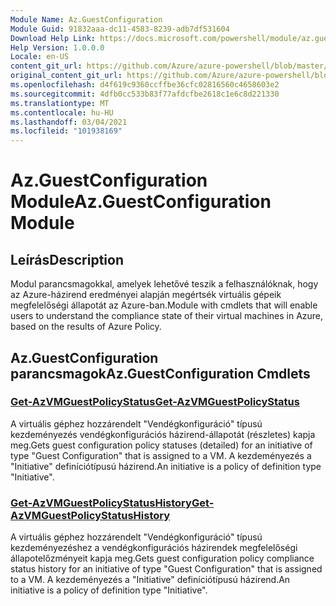 ```yaml
---
Module Name: Az.GuestConfiguration
Module Guid: 91832aaa-dc11-4583-8239-adb7df531604
Download Help Link: https://docs.microsoft.com/powershell/module/az.guestconfiguration
Help Version: 1.0.0.0
Locale: en-US
content_git_url: https://github.com/Azure/azure-powershell/blob/master/src/GuestConfiguration/GuestConfiguration/help/Az.GuestConfiguration.md
original_content_git_url: https://github.com/Azure/azure-powershell/blob/master/src/GuestConfiguration/GuestConfiguration/help/Az.GuestConfiguration.md
ms.openlocfilehash: d4f619c9360ccffbe36cfc02816560c4658603e2
ms.sourcegitcommit: 4dfb0cc533b83f77afdcfbe2618c1e6c8d221330
ms.translationtype: MT
ms.contentlocale: hu-HU
ms.lasthandoff: 03/04/2021
ms.locfileid: "101938169"
---
```

# <span data-ttu-id="290af-101">Az.GuestConfiguration Module</span><span class="sxs-lookup"><span data-stu-id="290af-101">Az.GuestConfiguration Module</span></span>
## <span data-ttu-id="290af-102">Leírás</span><span class="sxs-lookup"><span data-stu-id="290af-102">Description</span></span>
<span data-ttu-id="290af-103">Modul parancsmagokkal, amelyek lehetővé teszik a felhasználóknak, hogy az Azure-házirend eredményei alapján megértsék virtuális gépeik megfelelőségi állapotát az Azure-ban.</span><span class="sxs-lookup"><span data-stu-id="290af-103">Module with cmdlets that will enable users to understand the compliance state of their virtual machines in Azure, based on the results of Azure Policy.</span></span>

## <span data-ttu-id="290af-104">Az.GuestConfiguration parancsmagok</span><span class="sxs-lookup"><span data-stu-id="290af-104">Az.GuestConfiguration Cmdlets</span></span>
### [<span data-ttu-id="290af-105">Get-AzVMGuestPolicyStatus</span><span class="sxs-lookup"><span data-stu-id="290af-105">Get-AzVMGuestPolicyStatus</span></span>](Get-AzVMGuestPolicyStatus.md)
<span data-ttu-id="290af-106">A virtuális géphez hozzárendelt "Vendégkonfiguráció" típusú kezdeményezés vendégkonfigurációs házirend-állapotát (részletes) kapja meg.</span><span class="sxs-lookup"><span data-stu-id="290af-106">Gets guest configuration policy statuses (detailed) for an initiative of type "Guest Configuration" that is assigned to a VM.</span></span>
<span data-ttu-id="290af-107">A kezdeményezés a "Initiative" definíciótípusú házirend.</span><span class="sxs-lookup"><span data-stu-id="290af-107">An initiative is a policy of definition type "Initiative".</span></span>

### [<span data-ttu-id="290af-108">Get-AzVMGuestPolicyStatusHistory</span><span class="sxs-lookup"><span data-stu-id="290af-108">Get-AzVMGuestPolicyStatusHistory</span></span>](Get-AzVMGuestPolicyStatusHistory.md)
<span data-ttu-id="290af-109">A virtuális géphez hozzárendelt "Vendégkonfiguráció" típusú kezdeményezéshez a vendégkonfigurációs házirendek megfelelőségi állapotelőzményeit kapja meg.</span><span class="sxs-lookup"><span data-stu-id="290af-109">Gets guest configuration policy compliance status history for an initiative of type "Guest Configuration" that is assigned to a VM.</span></span>
<span data-ttu-id="290af-110">A kezdeményezés a "Initiative" definíciótípusú házirend.</span><span class="sxs-lookup"><span data-stu-id="290af-110">An initiative is a policy of definition type "Initiative".</span></span>

